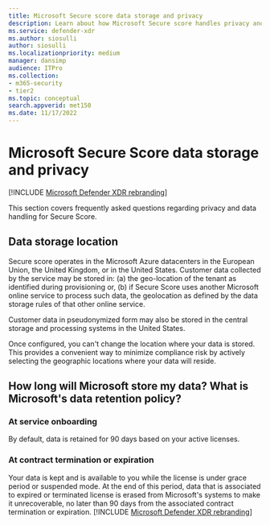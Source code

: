 ```yaml
---
title: Microsoft Secure score data storage and privacy
description: Learn about how Microsoft Secure score handles privacy and data that it collects.
ms.service: defender-xdr
ms.author: siosulli
author: siosulli
ms.localizationpriority: medium
manager: dansimp
audience: ITPro
ms.collection: 
- m365-security
- tier2
ms.topic: conceptual
search.appverid: met150
ms.date: 11/17/2022
---
```


# Microsoft Secure Score data storage and privacy

[!INCLUDE [Microsoft Defender XDR rebranding](../includes/microsoft-defender.md)]

This section covers frequently asked questions regarding privacy and data handling for Secure Score.

## Data storage location

Secure score operates in the Microsoft Azure datacenters in the European Union, the United Kingdom, or in the United States. Customer data collected by the service may be stored in: (a) the geo-location of the tenant as identified during provisioning or, (b) if Secure Score uses another Microsoft online service to process such data, the geolocation as defined by the data storage rules of that other online service.

Customer data in pseudonymized form may also be stored in the central storage and processing systems in the United States.

Once configured, you can't change the location where your data is stored. This provides a convenient way to minimize compliance risk by actively selecting the geographic locations where your data will reside.

## How long will Microsoft store my data? What is Microsoft's data retention policy?

### At service onboarding

By default, data is retained for 90 days based on your active licenses.

### At contract termination or expiration

Your data is kept and is available to you while the license is under grace period or suspended mode. At the end of this period, data that is associated to expired or terminated license is erased from Microsoft's systems to make it unrecoverable, no later than 90 days from the associated contract termination or expiration.
[!INCLUDE [Microsoft Defender XDR rebranding](../includes/defender-m3d-techcommunity.md)]
